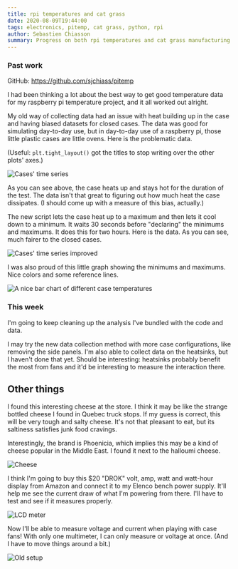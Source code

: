 ```yaml
---
title: rpi temperatures and cat grass
date: 2020-08-09T19:44:00
tags: electronics, pitemp, cat grass, python, rpi
author: Sebastien Chiasson
summary: Progress on both rpi temperatures and cat grass manufacturing.
---
```


### Past work

GitHub: <https://github.com/sjchiass/pitemp>

I had been thinking a lot about the best way to get good temperature data for my raspberry pi temperature project, and it all worked out alright.

My old way of collecting data had an issue with heat building up in the case and having biased datasets for closed cases. The data was good for simulating day-to-day use, but in day-to-day use of a raspberry pi, those little plastic cases are little ovens. Here is the problematic data.

(Useful: `plt.tight_layout()` got the titles to stop writing over the other plots' axes.)

![Cases' time series]({attach}timeseries.png)

As you can see above, the case heats up and stays hot for the duration of the test. The data isn't that great to figuring out how much heat the case dissipates. (I should come up with a measure of this bias, actually.)

The new script lets the case heat up to a maximum and then lets it cool down to a minimum. It waits 30 seconds before "declaring" the minimums and maximums. It does this for two hours. Here is the data. As you can see, much fairer to the closed cases.

![Cases' time series improved]({attach}time_series_better.png)

I was also proud of this little graph showing the minimums and maximums. Nice colors and some reference lines.

![A nice bar chart of different case temperatures]({attach}minmax_temps.png)

### This week

I'm going to keep cleaning up the analysis I've bundled with the code and data.

I may try the new data collection method with more case configurations, like removing the side panels. I'm also able to collect data on the heatsinks, but I haven't done that yet. Should be interesting: heatsinks probably benefit the most from fans and it'd be interesting to measure the interaction there.

## Other things

I found this interesting cheese at the store. I think it may be like the strange bottled cheese I found in Quebec truck stops. If my guess is correct, this will be very tough and salty cheese. It's not that pleasant to eat, but its saltiness satisfies junk food cravings.

Interestingly, the brand is Phoenicia, which implies this may be a kind of cheese popular in the Middle East. I found it next to the halloumi cheese.

![Cheese]({attach}20200809_131912.jpg)

I think I'm going to buy this $20 "DROK" volt, amp, watt and watt-hour display from Amazon and connect it to my Elenco bench power supply. It'll help me see the current draw of what I'm powering from there. I'll have to test and see if it measures properly.

![LCD meter]({attach}voltmeter.jpg)

Now I'll be able to measure voltage and current when playing with case fans! With only one multimeter, I can only measure or voltage at once. (And I have to move things around a bit.)

![Old setup]({attach}20200704_192253.jpg)

